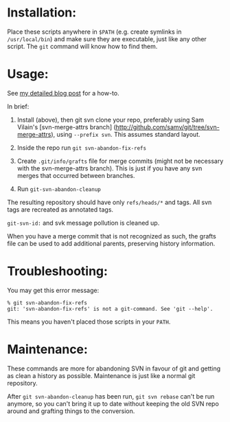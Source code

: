 Installation:
=============

Place these scripts anywhere in `$PATH` (e.g. create symlinks in
`/usr/local/bin`) and make sure they are executable, just like any other
script. The `git` command will know how to find them.


Usage:
======

See [my detailed blog post][1] for a how-to.

[1]: http://blog.woobling.org/2009/06/git-svn-abandon.html

In brief:

1. Install (above), then git svn clone your repo, preferably
   using Sam Vilain's [svn-merge-attrs branch]
   (http://github.com/samv/git/tree/svn-merge-attrs), using
   `--prefix svn`.  This assumes standard layout.

2. Inside the repo run `git svn-abandon-fix-refs`

3. Create `.git/info/grafts` file for merge commits
   (might not be necessary with the svn-merge-attrs branch).
   This is just if you have any svn merges that occurred between branches.

4. Run `git-svn-abandon-cleanup`

The resulting repository should have only `refs/heads/*` and tags.
All svn tags are recreated as annotated tags.

`git-svn-id:` and svk message pollution is cleaned up.

When you have a merge commit that is not recognized as such, the grafts file
can be used to add additional parents, preserving history information.

Troubleshooting:
=======

You may get this error message:

    % git svn-abandon-fix-refs
    git: 'svn-abandon-fix-refs' is not a git-command. See 'git --help'.

This means you haven't placed those scripts in your `PATH`.

Maintenance:
=======

These commands are more for abandoning SVN in favour of git and getting as
clean a history as possible. Maintenance is just like a normal git repository.

After `git svn-abandon-cleanup` has been run, `git svn rebase` can't be run
anymore, so you can't bring it up to date without keeping the old SVN repo
around and grafting things to the conversion.
